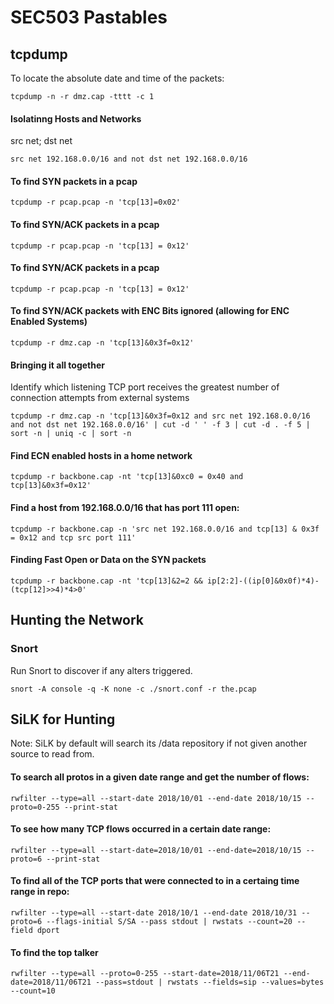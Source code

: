 # SEC503 Pastables

## tcpdump

To locate the absolute date and time of the packets:

`tcpdump -n -r dmz.cap -tttt -c 1`

#### Isolatinng Hosts and Networks

src net; dst net

`src net 192.168.0.0/16 and not dst net 192.168.0.0/16`

#### To find SYN packets in a pcap

`tcpdump -r pcap.pcap -n 'tcp[13]=0x02'`

#### To find SYN/ACK packets in a pcap

`tcpdump -r pcap.pcap -n 'tcp[13] = 0x12'`

#### To find SYN/ACK packets in a pcap

`tcpdump -r pcap.pcap -n 'tcp[13] = 0x12'`

#### To find SYN/ACK packets with ENC Bits ignored (allowing for ENC Enabled Systems)

`tcpdump -r dmz.cap -n 'tcp[13]&0x3f=0x12'`

#### Bringing it all together

Identify which listening TCP port receives the greatest number of connection attempts from external systems

`tcpdump -r dmz.cap -n 'tcp[13]&0x3f=0x12 and src net 192.168.0.0/16 and not dst net 192.168.0.0/16' | cut -d ' ' -f 3 | cut -d . -f 5 | sort -n | uniq -c | sort -n`

#### Find ECN enabled hosts in a home network

`tcpdump -r backbone.cap -nt 'tcp[13]&0xc0 = 0x40 and tcp[13]&0x3f=0x12'`

#### Find a host from 192.168.0.0/16 that has port 111 open:

`tcpdump -r backbone.cap -n 'src net 192.168.0.0/16 and tcp[13] & 0x3f = 0x12 and tcp src port 111'`

#### Finding Fast Open or Data on the SYN packets

`tcpdump -r backbone.cap -nt 'tcp[13]&2=2 && ip[2:2]-((ip[0]&0x0f)*4)-(tcp[12]>>4)*4>0'`

## Hunting the Network

### Snort

Run Snort to discover if any alters triggered.

`snort -A console -q -K none -c ./snort.conf -r the.pcap`

## SiLK for Hunting

Note:  SiLK by default will search its /data repository if not given another source to read from.

#### To search all protos in a given date range and get the number of flows:

`rwfilter --type=all --start-date 2018/10/01 --end-date 2018/10/15 --proto=0-255 --print-stat`

#### To see how many TCP flows occurred in a certain date range:

`rwfilter --type=all --start-date=2018/10/01 --end-date=2018/10/15 --proto=6 --print-stat`

#### To find all of the TCP ports that were connected to in a certaing time range in repo:

`rwfilter --type=all --start-date 2018/10/1 --end-date 2018/10/31 --proto=6 --flags-initial S/SA --pass stdout | rwstats --count=20 --field dport`

#### To find the top talker

`rwfilter --type=all --proto=0-255 --start-date=2018/11/06T21 --end-date=2018/11/06T21 --pass=stdout | rwstats --fields=sip --values=bytes --count=10`

